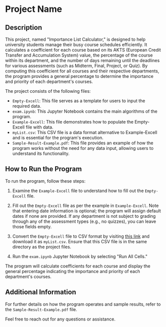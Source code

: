 # Project Name

## Description

This project, named "Importance List Calculator," is designed to help university students manage their busy course schedules efficiently. It calculates a coefficient for each course based on its AKTS (European Credit Transfer and Accumulation System) value, the percentage of the course within its department, and the number of days remaining until the deadlines for various assessments (such as Midterm, Final, Project, or Quiz). By computing this coefficient for all courses and their respective departments, the program provides a general percentage to determine the importance and priority of each department's courses.

The project consists of the following files:
- `Empty-Excell`: This file serves as a template for users to input the required data.
- `exam.ipynb`: This Jupyter Notebook contains the main algorithms of the program.
- `Example-Excell`: This file demonstrates how to populate the Empty-Excell file with data.
- `myList.csv`: This CSV file is a data format alternative to Example-Excell and is essential for the program's execution.
- `Sample-Result-Example.pdf`: This file provides an example of how the program works without the need for any data input, allowing users to understand its functionality.

## How to Run the Program

To run the program, follow these steps:

1. Examine the `Example-Excell` file to understand how to fill out the `Empty-Excell` file.

2. Fill out the `Empty-Excell` file as per the example in `Example-Excell`. Note that entering date information is optional; the program will assign default dates if none are provided. If any department is not subject to grading through any of the assessment types (e.g., no quizzes), you can leave those fields empty.

3. Convert the `Empty-Excell` file to CSV format by visiting [this link](https://cloudconvert.com/xlsx-to-csv) and download it as `myList.csv`. Ensure that this CSV file is in the same directory as the project files.

4. Run the `exam.ipynb` Jupyter Notebook by selecting "Run All Cells."

The program will calculate coefficients for each course and display the general percentage indicating the importance and priority of each department's courses.

## Additional Information

For further details on how the program operates and sample results, refer to the `Sample-Result-Example.pdf` file.

Feel free to reach out for any questions or assistance.

